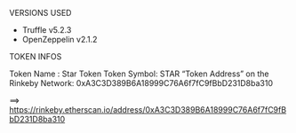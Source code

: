 VERSIONS USED

* Truffle v5.2.3
* OpenZeppelin v2.1.2

TOKEN INFOS

Token Name :  Star Token
Token Symbol: STAR
“Token Address” on the Rinkeby Network: 0xA3C3D389B6A18999C76A6f7fC9fBbD231D8ba310

 ==> https://rinkeby.etherscan.io/address/0xA3C3D389B6A18999C76A6f7fC9fBbD231D8ba310


